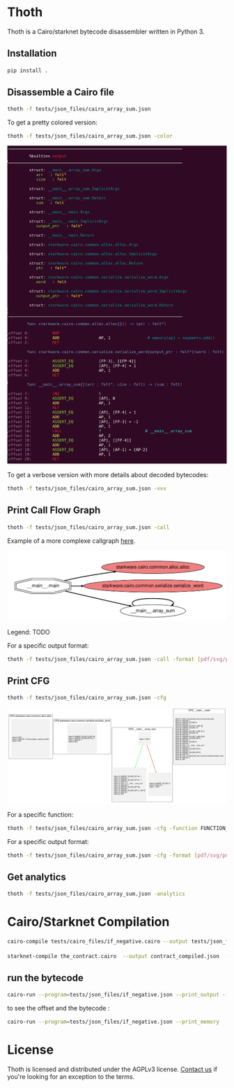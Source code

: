 # Thoth

Thoth is a Cairo/starknet bytecode disassembler written in Python 3.

## Installation

```sh
pip install .
```

## Disassemble a Cairo file

```sh
thoth -f tests/json_files/cairo_array_sum.json
```

To get a pretty colored version:

```sh
thoth -f tests/json_files/cairo_array_sum.json -color
```
<p align="center">
	<img src="/images/thoth_disas_color.png"/>
</p>

To get a verbose version with more details about decoded bytecodes:
```sh
thoth -f tests/json_files/cairo_array_sum.json -vvv
```

## Print Call Flow Graph 

```sh
thoth -f tests/json_files/cairo_array_sum.json -call
```
Example of a more complexe callgraph [here](images/starknet_get_full_contract_l2_dai_bridge.gv.png).

<p align="center">
	<img src="/images/thoth_callgraph_simple.png"/>
</p>

Legend: TODO


For a specific output format:
```sh
thoth -f tests/json_files/cairo_array_sum.json -call -format [pdf/svg/png]
```

## Print CFG 

```sh
thoth -f tests/json_files/cairo_array_sum.json -cfg
```

<p align="center">
	<img src="/images/cairo_array_sum.gv.png"/>
</p>

For a specific function:
```sh
thoth -f tests/json_files/cairo_array_sum.json -cfg -function FUNCTION_NAME
```
For a specific output format:
```sh
thoth -f tests/json_files/cairo_array_sum.json -cfg -format [pdf/svg/png]
```

## Get analytics
```sh
thoth -f tests/json_files/cairo_array_sum.json -analytics
```

# Cairo/Starknet Compilation

```sh
cairo-compile tests/cairo_files/if_negative.cairo --output tests/json_files/if_negative.json

starknet-compile the_contract.cairo  --output contract_compiled.json  --abi contract_abi.json
```

## run the bytecode
```sh
cairo-run --program=tests/json_files/if_negative.json --print_output --layout=small
```

to see the offset and the bytecode :

```sh
cairo-run --program=tests/json_files/if_negative.json --print_memory 
```

# License

Thoth is licensed and distributed under the AGPLv3 license. [Contact us](mailto:contact@fuzzinglabs.com) if you're looking for an exception to the terms.
